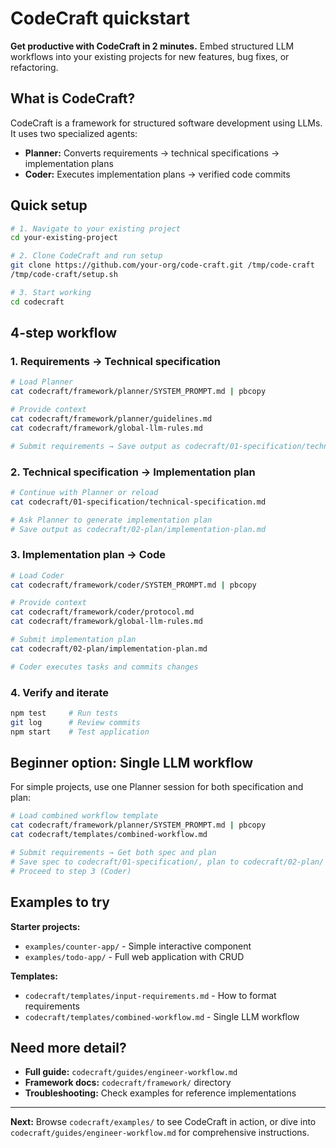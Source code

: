 # CodeCraft quickstart

**Get productive with CodeCraft in 2 minutes.** Embed structured LLM workflows into your existing projects for new features, bug fixes, or refactoring.

## What is CodeCraft?

CodeCraft is a framework for structured software development using LLMs. It uses two specialized agents:
- **Planner:** Converts requirements → technical specifications → implementation plans
- **Coder:** Executes implementation plans → verified code commits

## Quick setup

```bash
# 1. Navigate to your existing project
cd your-existing-project

# 2. Clone CodeCraft and run setup
git clone https://github.com/your-org/code-craft.git /tmp/code-craft
/tmp/code-craft/setup.sh

# 3. Start working
cd codecraft
```

## 4-step workflow

### 1. Requirements → Technical specification

```bash
# Load Planner
cat codecraft/framework/planner/SYSTEM_PROMPT.md | pbcopy

# Provide context
cat codecraft/framework/planner/guidelines.md
cat codecraft/framework/global-llm-rules.md

# Submit requirements → Save output as codecraft/01-specification/technical-specification.md
```

### 2. Technical specification → Implementation plan

```bash
# Continue with Planner or reload
cat codecraft/01-specification/technical-specification.md

# Ask Planner to generate implementation plan
# Save output as codecraft/02-plan/implementation-plan.md
```

### 3. Implementation plan → Code

```bash
# Load Coder  
cat codecraft/framework/coder/SYSTEM_PROMPT.md | pbcopy

# Provide context
cat codecraft/framework/coder/protocol.md
cat codecraft/framework/global-llm-rules.md

# Submit implementation plan
cat codecraft/02-plan/implementation-plan.md

# Coder executes tasks and commits changes
```

### 4. Verify and iterate

```bash
npm test     # Run tests
git log      # Review commits
npm start    # Test application
```

## Beginner option: Single LLM workflow

For simple projects, use one Planner session for both specification and plan:

```bash
# Load combined workflow template
cat codecraft/framework/planner/SYSTEM_PROMPT.md | pbcopy
cat codecraft/templates/combined-workflow.md

# Submit requirements → Get both spec and plan
# Save spec to codecraft/01-specification/, plan to codecraft/02-plan/
# Proceed to step 3 (Coder)
```

## Examples to try

**Starter projects:**
- `examples/counter-app/` - Simple interactive component  
- `examples/todo-app/` - Full web application with CRUD

**Templates:**
- `codecraft/templates/input-requirements.md` - How to format requirements
- `codecraft/templates/combined-workflow.md` - Single LLM workflow

## Need more detail?

- **Full guide:** `codecraft/guides/engineer-workflow.md`
- **Framework docs:** `codecraft/framework/` directory
- **Troubleshooting:** Check examples for reference implementations

---

**Next:** Browse `codecraft/examples/` to see CodeCraft in action, or dive into `codecraft/guides/engineer-workflow.md` for comprehensive instructions. 